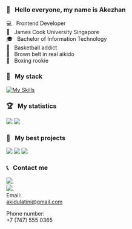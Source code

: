 ### 👋 &nbsp; Hello everyone, my name is Akezhan

💻 &nbsp; Frontend Developer   
🏫 &nbsp; James Cook University Singapore  
🎓 &nbsp; Bachelor of Information Technology  
🏀 &nbsp; Basketball addict  
👘 &nbsp; Brown belt in real aikido  
👊 &nbsp; Boxing rookie


### 🔨 &nbsp; My stack
[![My Skills](https://skillicons.dev/icons?i=html,css,js,sass,git,github,figma,react,redux,webpack,typescript,jest,gulp)](https://skillicons.dev)


### 🏆 &nbsp; My statistics
<img src="https://github-readme-stats.vercel.app/api?username=akezhanbexeitov&show_icons=true&theme=dark"/>
<img src="https://github-readme-stats.vercel.app/api/top-langs?username=akezhanbexeitov&layout=compact&theme=dark"/>


### 💎 &nbsp; My best projects
<img src="https://github-readme-stats.vercel.app/api/pin/?username=akezhanbexeitov&repo=react-burger&theme=dark"/>
<img src="https://github-readme-stats.vercel.app/api/pin/?username=akezhanbexeitov&repo=GoCorona&theme=dark"/>
<img src="https://github-readme-stats.vercel.app/api/pin/?username=akezhanbexeitov&repo=gulp&theme=dark"/>


### 📞 &nbsp; Contact me
[![](https://img.shields.io/badge/linkedin-%230077B5.svg?style=for-the-badge&logo=linkedin)](https://www.linkedin.com/in/akezhan-bexeitov/).  
[![](https://img.shields.io/badge/Instagram-E4405F?style=for-the-badge&logo=instagram&logoColor=white)](https://www.instagram.com/akezhanbex/).  
Email:  
akidulatini@gmail.com

Phone number:  
+7 (747) 555 0365
